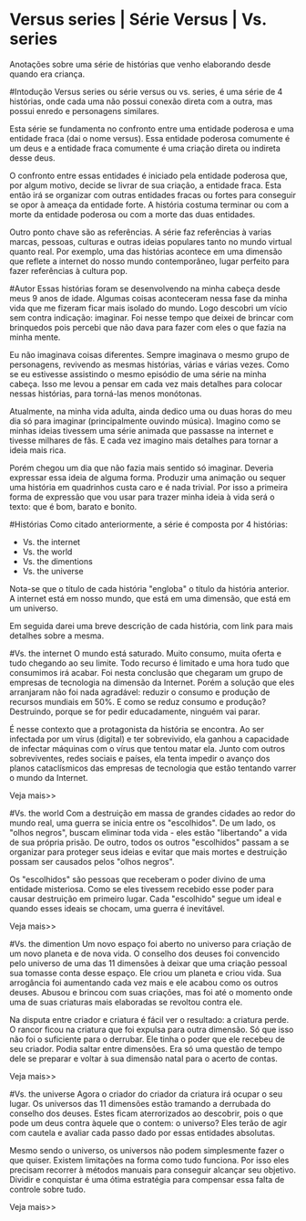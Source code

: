 # Versus series | Série Versus | Vs. series
Anotações sobre uma série de histórias que venho elaborando desde quando era criança.

#Intodução
Versus series ou série versus ou vs. series, é uma série de 4 histórias, onde cada uma não possui conexão direta com a outra, mas possui enredo e personagens similares. 

Esta série se fundamenta no confronto entre uma entidade poderosa e uma entidade fraca (dai o nome versus). Essa entidade poderosa comumente é um deus e a entidade fraca comumente é uma criação direta ou indireta desse deus. 

O confronto entre essas entidades é iniciado pela entidade poderosa que, por algum motivo, decide se livrar de sua criação, a entidade fraca. Esta então irá se organizar com outras entidades fracas ou fortes para conseguir se opor à ameaça da entidade forte. A história costuma terminar ou com a morte da entidade poderosa ou com a morte das duas entidades.

Outro ponto chave são as referências. A série faz referências à varias marcas, pessoas, culturas e outras ideias populares tanto no mundo virtual quanto real. Por exemplo, uma das histórias acontece em uma dimensão que reflete a internet do nosso mundo contemporâneo, lugar perfeito para fazer referências à cultura pop.

#Autor
Essas histórias foram se desenvolvendo na minha cabeça desde meus 9 anos de idade. Algumas coisas aconteceram nessa fase da minha vida que me fizeram ficar mais isolado do mundo. Logo descobri um vício sem contra indicação: imaginar. Foi nesse tempo que deixei de brincar com brinquedos pois percebi que não dava para fazer com eles o que fazia na minha mente. 

Eu não imaginava coisas diferentes. Sempre imaginava o mesmo grupo de personagens, revivendo as mesmas histórias, várias e várias vezes. Como se eu estivesse assistindo o mesmo episódio de uma série na minha cabeça. Isso me levou a pensar em cada vez mais detalhes para colocar nessas histórias, para torná-las menos monótonas.

Atualmente, na minha vida adulta, ainda dedico uma ou duas horas do meu dia só para imaginar (principalmente ouvindo música). Imagino como se minhas ideias tivessem uma série animada que passasse na internet e tivesse milhares de fãs. E cada vez imagino mais detalhes para tornar a ideia mais rica. 

Porém chegou um dia que não fazia mais sentido só imaginar. Deveria expressar essa ideia de alguma forma. Produzir uma animação ou sequer uma história em quadrinhos custa caro e é nada trivial. Por isso a primeira forma de expressão que vou usar para trazer minha ideia à vida será o texto: que é bom, barato e bonito.

#Histórias
Como citado anteriormente, a série é composta por 4 histórias:

- Vs. the internet
- Vs. the world
- Vs. the dimentions
- Vs. the universe

Nota-se que o título de cada história "engloba" o título da história anterior. A internet está em nosso mundo, que está em uma dimensão, que está em um universo.

Em seguida darei uma breve descrição de cada história, com link para mais detalhes sobre a mesma.

#Vs. the internet
O mundo está saturado. Muito consumo, muita oferta e tudo chegando ao seu limite. Todo recurso é limitado e uma hora tudo que consumimos irá acabar. Foi nesta conclusão que chegaram um grupo de empresas de tecnologia na dimensão da Internet. Porém a solução que eles arranjaram não foi nada agradável: reduzir o consumo e produção de recursos mundiais em 50%. E como se reduz consumo e produção? Destruindo, porque se for pedir educadamente, ninguém vai parar.

É nesse contexto que a protagonista da história se encontra. Ao ser infectada por um vírus (digital) e ter sobrevivido, ela ganhou a capacidade de infectar máquinas com o vírus que tentou matar ela. Junto com outros sobreviventes, redes sociais e países, ela tenta impedir o avanço dos planos cataclísmicos das empresas de tecnologia que estão tentando varrer o mundo da Internet.

Veja mais>>

#Vs. the world
Com a destruição em massa de grandes cidades ao redor do mundo real, uma guerra se inicia entre os "escolhidos". De um lado, os "olhos negros", buscam eliminar toda vida - eles estão "libertando" a vida de sua própria prisão. De outro, todos os outros "escolhidos" passam a se organizar para proteger seus ideias e evitar que mais mortes e destruição possam ser causados pelos "olhos negros".

Os "escolhidos" são pessoas que receberam o poder divino de uma entidade misteriosa. Como se eles tivessem recebido esse poder para causar destruição em primeiro lugar. Cada "escolhido" segue um ideal e quando esses ideais se chocam, uma guerra é inevitável.

Veja mais>>

#Vs. the dimention
Um novo espaço foi aberto no universo para criação de um novo planeta e de nova vida. O conselho dos deuses foi convencido pelo universo de uma das 11 dimensões à deixar que uma criação pessoal sua tomasse conta desse espaço. Ele criou um planeta e criou vida. Sua arrogância foi aumentando cada vez mais e ele acabou como os outros deuses. Abusou e brincou com suas criações, mas foi até o momento onde uma de suas criaturas mais elaboradas se revoltou contra ele.

Na disputa entre criador e criatura é fácil ver o resultado: a criatura perde. O rancor ficou na criatura que foi expulsa para outra dimensão. Só que isso não foi o suficiente para o derrubar. Ele tinha o poder que ele recebeu de seu criador. Podia saltar entre dimensões. Era só uma questão de tempo dele se preparar e voltar à sua dimensão natal para o acerto de contas.

Veja mais>>

#Vs. the universe
Agora o criador do criador da criatura irá ocupar o seu lugar. Os universos das 11 dimensões estão tramando a derrubada do conselho dos deuses. Estes ficam aterrorizados ao descobrir, pois o que pode um deus contra àquele que o contem: o universo? Eles terão de agir com cautela e avaliar cada passo dado por essas entidades absolutas.

Mesmo sendo o universo, os universos não podem simplesmente fazer o que quiser. Existem limitações na forma como tudo funciona. Por isso eles precisam recorrer à métodos manuais para conseguir alcançar seu objetivo. Dividir e conquistar é uma ótima estratégia para compensar essa falta de controle sobre tudo.

Veja mais>>